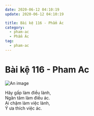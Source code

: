 ```yaml
---
date: 2020-06-12 04:10:19
update: 2020-06-12 04:10:19

title: Bài kệ 116 - Phẩm Ác
category:
  - pham-ac
  - Phẩm Ác
tag:
  - pham-ac
---
```


# Bài kệ 116 - Pham Ac

![An image](/img/pham-ac/pham-ac-116.jpg)

Hãy gấp làm điều lành,<br>Ngăn tâm làm điều ác.<br>Ai chậm làm việc lành,<br>Ý ưa thích việc ác.<br>
